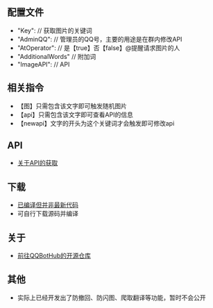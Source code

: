 ## 配置文件

-   "Key":                                                     // 获取图片的关键词
-	"AdminQQ":                                                   // 管理员的QQ号，主要的用途是在群内修改API
-	"AtOperator":                                                // 是【true】否【false】@提醒请求图片的人
-	"AdditionalWords"                                            // 附加词
-	"ImageAPI":                                                  // API

## 相关指令

- 【图】只需包含该文字即可触发随机图片
- 【api】只需包含该文字即可查看API的信息
- 【newapi】文字的开头为这个关键词才会触发即可修改api

## API

- [关于API的获取](https://blog.csdn.net/likepoems/article/details/123924270)

## 下载

- [已编译但并非最新代码](https://github.com/SweelLong/RandomImage/releases/tag/v0.1.0)
- 可自行下载源码并编译

## 关于

- [前往QQBotHub的开源仓库](https://github.com/yiyungent/QQBotHub)

## 其他

- 实际上已经开发出了防撤回、防闪图、爬取翻译等功能，暂时不会公开
